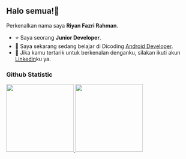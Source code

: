 ## Halo semua!👋

Perkenalkan nama saya **Riyan Fazri Rahman**.<br>

- ⭐ Saya seorang **Junior Developer**.<br>
- 🚀 Saya sekarang sedang belajar di Dicoding [Android Developer](https://www.dicoding.com/).<br>
- 💬 Jika kamu tertarik untuk berkenalan denganku, silakan ikuti akun [Linkedin](https://www.linkedin.com/in/riyan-fazri-rahamn/)ku ya.

### Github Statistic
<p align="left">
<a href="https://github.com/penuliscode">
  <img height="180em" src="https://github-readme-stats-eight-theta.vercel.app/api?username=riyanfazrirahman&show_icons=true&theme=algolia&include_all_commits=true&count_private=true"/>
  <img height="180em" src="https://github-readme-stats-eight-theta.vercel.app/api/top-langs/?username=riyanfazrirahman&layout=compact&layout=compact&theme=algolia"/>
</a>
</p>

<!--
**riyanfazrirahman/riyanfazrirahman** is a ✨ _special_ ✨ repository because its `README.md` (this file) appears on your GitHub profile.

Here are some ideas to get you started:

- 🔭 I’m currently working on ...
- 🌱 I’m currently learning ...
- 👯 I’m looking to collaborate on ...
- 🤔 I’m looking for help with ...
- 💬 Ask me about ...
- 📫 How to reach me: ...
- 😄 Pronouns: ...
- ⚡ Fun fact: ...
-->
